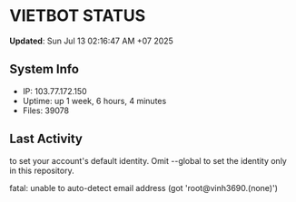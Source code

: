 # VIETBOT STATUS
**Updated**: Sun Jul 13 02:16:47 AM +07 2025

## System Info
- IP: 103.77.172.150
- Uptime: up 1 week, 6 hours, 4 minutes
- Files: 39078

## Last Activity

to set your account's default identity.
Omit --global to set the identity only in this repository.

fatal: unable to auto-detect email address (got 'root@vinh3690.(none)')
